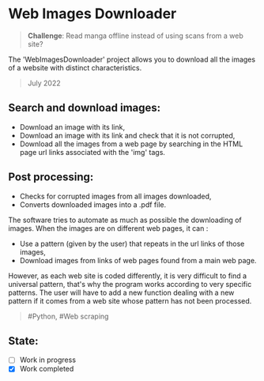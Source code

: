 # Web Images Downloader

> **Challenge**: Read manga offline instead of using scans from a web site?

The 'WebImagesDownloader' project allows you to download all the images of a website with distinct characteristics.

> July 2022

## Search and download images:

- Download an image with its link,
- Download an image with its link and check that it is not corrupted,
- Download all the images from a web page by searching in the HTML page url links associated with the 'img' tags.

## Post processing:

- Checks for corrupted images from all images downloaded,
- Converts downloaded images into a .pdf file.

The software tries to automate as much as possible the downloading of images. When the images are on different web pages, it can :
- Use a pattern (given by the user) that repeats in the url links of those images,
- Download images from links of web pages found from a main web page.

However, as each web site is coded differently, it is very difficult to find a universal pattern, that's why the program works according to very specific patterns. The user will have to add a new function dealing with a new pattern if it comes from a web site whose pattern has not been processed.

> #Python, #Web scraping

## State:
- [ ] Work in progress
- [X] Work completed